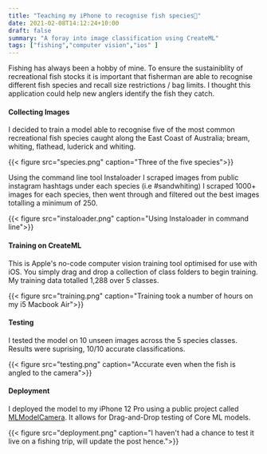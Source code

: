 ```yaml
---
title: "Teaching my iPhone to recognise fish species🐠"
date: 2021-02-08T14:12:24+10:00
draft: false
summary: "A foray into image classification using CreateML"
tags: ["fishing","computer vision","ios" ] 
---
```


Fishing has always been a hobby of mine. To ensure the sustainiblity of recreational fish stocks it is important that fisherman are able to recognise different fish species and recall size restrictions / bag limits. I thought this application could help new anglers identify the fish they catch.


#### Collecting Images

I decided to train a model able to recognise five of the most common recreational fish species caught along the East Coast of Australia; bream, whiting, flathead, luderick and whiting. 

{{< figure src="species.png" caption="Three of the five species">}}

Using the command line tool Instaloader I scraped images from public instagram hashtags under each species (i.e #sandwhiting)  I scraped 1000+ images for each species, then went through and filtered out the best images totalling a minimum of 250.

{{< figure src="instaloader.png" caption="Using Instaloader in command line">}}


#### Training on CreateML
This is Apple's no-code computer vision training tool optimised for use with iOS. You simply drag and drop a collection of class folders to begin training. My training data totalled 1,288 over 5 classes. 

{{< figure src="training.png" caption="Training took a number of hours on my i5 Macbook Air">}}



#### Testing
I tested the model on 10 unseen images across the 5 species classes. Results were suprising, 10/10 accurate classifications.

{{< figure src="testing.png" caption="Accurate even when the fish is angled to the camera">}}


#### Deployment
I deployed the model to my iPhone 12 Pro using a public project called [MLModelCamera](https://github.com/shu223/MLModelCamera). It allows for Drag-and-Drop testing of Core ML models.

{{< figure src="deployment.png" caption="I haven't had a chance to test it live on a fishing trip, will update the post hence.">}}
